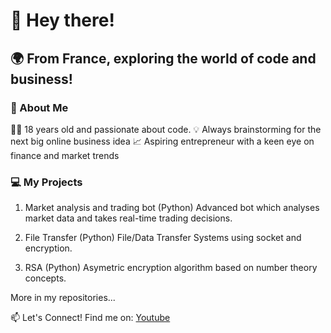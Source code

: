 # 👋 Hey there!
## 🌍 From France, exploring the world of code and business!

### 🚀 About Me
🧑‍💻 18 years old and passionate about code.
💡 Always brainstorming for the next big online business idea
📈 Aspiring entrepreneur with a keen eye on finance and market trends

### 💻 My Projects
1. Market analysis and trading bot (Python)
Advanced bot which analyses market data and takes real-time trading decisions.

2. File Transfer (Python)
File/Data Transfer Systems using socket and encryption.

3. RSA (Python)
Asymetric encryption algorithm based on number theory concepts.

More in my repositories...

📫 Let's Connect! Find me on:
[Youtube](https://www.youtube.com/@manuel-pozzoni?sub_confirmation=1)
